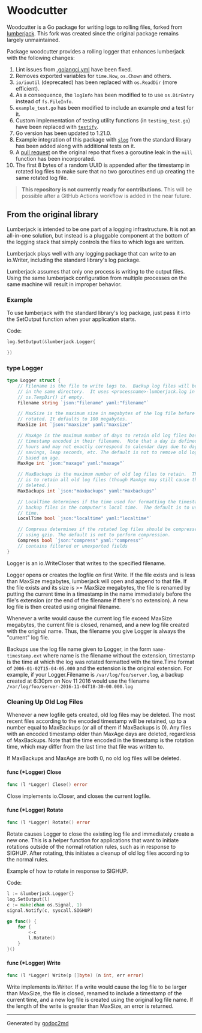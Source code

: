 # Woodcutter

Woodcutter is a Go package for writing logs to rolling files, forked from [lumberjack](https://github.com/natefinch/lumberjack). This fork was created since the original package remains largely unmaintained.

Package woodcutter provides a rolling logger that enhances lumberjack with the following changes:

1. Lint issues from [.golangci.yml](./.golangci.yaml) have been fixed.
2. Removes exported variables for `time.Now`, `os.Chown` and others.
3. `io/ioutil` (deprecated) has been replaced with `os.ReadDir` (more efficient).
4. As a consequence, the `logInfo` has been modified to to use `os.DirEntry` instead of `fs.FileInfo`.
5. `example_test.go` has been modified to include an example *and* a test for it.
6. Custom implementation of testing utility functions (in `testing_test.go`) have been replaced with [`testify`](https://github.com/stretchr/testify).
7. Go version has been updated to 1.21.0.
8. Example integration of this package with [`slog`](https://pkg.go.dev/log/slog) from the standard library has been added along with additional tests on it.
9. A [pull request](https://github.com/natefinch/lumberjack/pull/57) on the original repo that fixes a goroutine leak in the `mill` function has been incorporated.
10. The first 8 bytes of a random UUID is appended after the timestamp in rotated log files to make sure that no two goroutines end up creating the same rotated log file.

> **This repository is not currently ready for contributions.** This will be possible after a GitHub Actions workflow is added in the near future.

## From the original library

Lumberjack is intended to be one part of a logging infrastructure.
It is not an all-in-one solution, but instead is a pluggable
component at the bottom of the logging stack that simply controls the files
to which logs are written.

Lumberjack plays well with any logging package that can write to an
io.Writer, including the standard library's log package.

Lumberjack assumes that only one process is writing to the output files.
Using the same lumberjack configuration from multiple processes on the same
machine will result in improper behavior.

### Example

To use lumberjack with the standard library's log package, just pass it into the SetOutput function when your application starts.

Code:

```go
log.SetOutput(&lumberjack.Logger{

})
```

### type Logger

``` go
type Logger struct {
    // Filename is the file to write logs to.  Backup log files will be retained
    // in the same directory.  It uses <processname>-lumberjack.log in
    // os.TempDir() if empty.
    Filename string `json:"filename" yaml:"filename"`

    // MaxSize is the maximum size in megabytes of the log file before it gets
    // rotated. It defaults to 100 megabytes.
    MaxSize int `json:"maxsize" yaml:"maxsize"`

    // MaxAge is the maximum number of days to retain old log files based on the
    // timestamp encoded in their filename.  Note that a day is defined as 24
    // hours and may not exactly correspond to calendar days due to daylight
    // savings, leap seconds, etc. The default is not to remove old log files
    // based on age.
    MaxAge int `json:"maxage" yaml:"maxage"`

    // MaxBackups is the maximum number of old log files to retain.  The default
    // is to retain all old log files (though MaxAge may still cause them to get
    // deleted.)
    MaxBackups int `json:"maxbackups" yaml:"maxbackups"`

    // LocalTime determines if the time used for formatting the timestamps in
    // backup files is the computer's local time.  The default is to use UTC
    // time.
    LocalTime bool `json:"localtime" yaml:"localtime"`

    // Compress determines if the rotated log files should be compressed
    // using gzip. The default is not to perform compression.
    Compress bool `json:"compress" yaml:"compress"`
    // contains filtered or unexported fields
}
```

Logger is an io.WriteCloser that writes to the specified filename.

Logger opens or creates the logfile on first Write.  If the file exists and
is less than MaxSize megabytes, lumberjack will open and append to that file.
If the file exists and its size is >= MaxSize megabytes, the file is renamed
by putting the current time in a timestamp in the name immediately before the
file's extension (or the end of the filename if there's no extension). A new
log file is then created using original filename.

Whenever a write would cause the current log file exceed MaxSize megabytes,
the current file is closed, renamed, and a new log file created with the
original name. Thus, the filename you give Logger is always the "current" log
file.

Backups use the log file name given to Logger, in the form `name-timestamp.ext`
where name is the filename without the extension, timestamp is the time at which
the log was rotated formatted with the time.Time format of
`2006-01-02T15-04-05.000` and the extension is the original extension.  For
example, if your Logger.Filename is `/var/log/foo/server.log`, a backup created
at 6:30pm on Nov 11 2016 would use the filename
`/var/log/foo/server-2016-11-04T18-30-00.000.log`

### Cleaning Up Old Log Files

Whenever a new logfile gets created, old log files may be deleted.  The most
recent files according to the encoded timestamp will be retained, up to a
number equal to MaxBackups (or all of them if MaxBackups is 0).  Any files
with an encoded timestamp older than MaxAge days are deleted, regardless of
MaxBackups.  Note that the time encoded in the timestamp is the rotation
time, which may differ from the last time that file was written to.

If MaxBackups and MaxAge are both 0, no old log files will be deleted.

#### func (\*Logger) Close

``` go
func (l *Logger) Close() error
```

Close implements io.Closer, and closes the current logfile.

#### func (\*Logger) Rotate

``` go
func (l *Logger) Rotate() error
```

Rotate causes Logger to close the existing log file and immediately create a
new one.  This is a helper function for applications that want to initiate
rotations outside of the normal rotation rules, such as in response to
SIGHUP.  After rotating, this initiates a cleanup of old log files according
to the normal rules.

Example of how to rotate in response to SIGHUP.

Code:

```go
l := &lumberjack.Logger{}
log.SetOutput(l)
c := make(chan os.Signal, 1)
signal.Notify(c, syscall.SIGHUP)

go func() {
    for {
        <-c
        l.Rotate()
    }
}()
```

#### func (\*Logger) Write

``` go
func (l *Logger) Write(p []byte) (n int, err error)
```

Write implements io.Writer.  If a write would cause the log file to be larger
than MaxSize, the file is closed, renamed to include a timestamp of the
current time, and a new log file is created using the original log file name.
If the length of the write is greater than MaxSize, an error is returned.

- - -
Generated by [godoc2md](http://godoc.org/github.com/davecheney/godoc2md)
